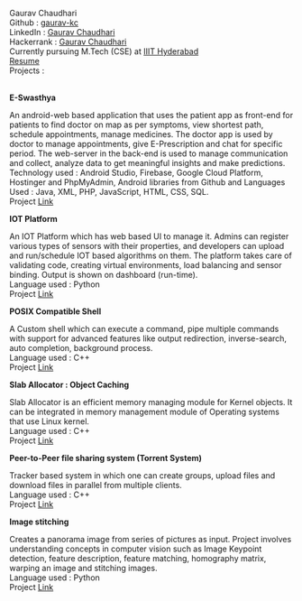 Gaurav Chaudhari <br />
Github : <a href="https://github.com/gaurav-kc" target = "_blank">gaurav-kc</a> <br />
LinkedIn : <a href="https://www.linkedin.com/in/gauravkc" target = "_blank">Gaurav Chaudhari</a> <br />
Hackerrank : <a href="https://www.hackerrank.com/2019201045_Gaura" target = "_blank">Gaurav Chaudhari</a> <br />
Currently pursuing M.Tech (CSE) at <a href="https://www.iiit.ac.in/" target = "_blank">IIIT Hyderabad</a> <br />
<a href="https://drive.google.com/file/d/12js_gZ9BF2f6X_VGxVyKS71AMAGNnH8h/view?usp=sharing" target = "_blank">Resume</a> <br />
Projects : <br /><br />

<b>E-Swasthya</b><br />

An android-web based application that uses the patient app as front-end for patients to find doctor on map as per symptoms, view shortest path, schedule appointments, manage medicines. The doctor app is used by doctor to manage appointments, give E-Prescription and chat for specific period. The web-server in the back-end is used to manage communication and collect, analyze data to get meaningful insights and make predictions.<br />
Technology used : Android Studio, Firebase, Google Cloud Platform, Hostinger and PhpMyAdmin, Android libraries from Github and Languages Used : Java, XML, PHP, JavaScript, HTML, CSS, SQL.<br />
Project <a href="https://github.com/gaurav-kc/E-Swasthya" target = "_blank">Link</a>
<br />

<b>IOT Platform</b><br />

An IOT Platform which has web based UI to manage it. Admins can register various types of sensors with their properties, and developers can upload and run/schedule IOT based algorithms on them. The platform takes care of validating code, creating virtual environments, load balancing and sensor binding. Output is shown on dashboard (run-time).<br />
Language used : Python <br />
Project <a href="https://github.com/gaurav-kc/IOT_Platform" target = "_blank">Link</a>
<br />


<b>POSIX Compatible Shell</b><br />

A Custom shell which can execute a command, pipe multiple commands with support for advanced features like output redirection, inverse-search, auto completion, background process.<br />
Language used : C++ <br />
Project <a href="https://github.com/gaurav-kc/POSIX-Compatible-Shell" target = "_blank">Link</a>
<br />

<b>Slab Allocator : Object Caching</b><br />

Slab Allocator is an efficient memory managing module for Kernel objects. It can be integrated in memory management module of Operating systems that use Linux kernel.<br />
Language used : C++ <br />
Project <a href="https://github.com/gaurav-kc/Slab-Allocator" target = "_blank">Link</a>
<br />

<b>Peer-to-Peer file sharing system (Torrent System)</b><br />

Tracker based system in which one can create groups, upload files and download files in parallel from multiple clients.<br />
Language used : C++ <br />
Project <a href="https://github.com/gaurav-kc/Peer-to-Peer-file-sharing-system" target = "_blank">Link</a>
<br />

<b>Image stitching</b><br />

Creates a panorama image from series of pictures as input. Project involves understanding concepts in computer vision such as Image Keypoint detection, feature description, feature matching, homography matrix, warping an image and stitching images.<br />
Language used : Python <br />
Project <a href="https://github.com/gaurav-kc/Image-stitching" target = "_blank">Link</a>
<br />

